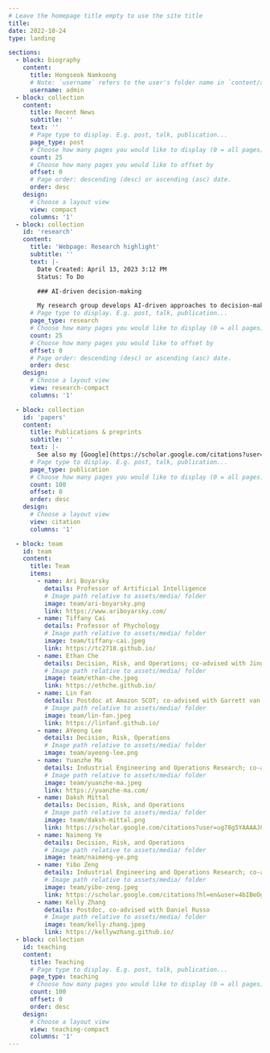 ```yaml
---
# Leave the homepage title empty to use the site title
title:
date: 2022-10-24
type: landing

sections:
  - block: biography
    content:
      title: Hongseok Namkoong
      # Note: `username` refers to the user's folder name in `content/authors/`
      username: admin
  - block: collection
    content:
      title: Recent News
      subtitle: ''
      text: ''
      # Page type to display. E.g. post, talk, publication...
      page_type: post
      # Choose how many pages you would like to display (0 = all pages)
      count: 25
      # Choose how many pages you would like to offset by
      offset: 0
      # Page order: descending (desc) or ascending (asc) date.
      order: desc
    design:
      # Choose a layout view
      view: compact
      columns: '1'
  - block: collection
    id: 'research'
    content:      
      title: 'Webpage: Research highlight'
      subtitle: ''
      text: |-
        Date Created: April 13, 2023 3:12 PM
        Status: To Do

        ### AI-driven decision-making

        My research group develops AI-driven approaches to decision-making, with a particular emphasis on robust and reliable learning methods. This requires an interdisciplinary approach spanning several fields including machine learning, operations research, and statistics. 
      # Page type to display. E.g. post, talk, publication...
      page_type: research
      # Choose how many pages you would like to display (0 = all pages)
      count: 25
      # Choose how many pages you would like to offset by
      offset: 0
      # Page order: descending (desc) or ascending (asc) date.
      order: desc
    design:
      # Choose a layout view
      view: research-compact
      columns: '1' 

  - block: collection
    id: 'papers'
    content:
      title: Publications & preprints
      subtitle: ''
      text: |-
        See also my [Google](https://scholar.google.com/citations?user=dyXX1EgAAAAJ) scholar profile.
      # Page type to display. E.g. post, talk, publication...
      page_type: publication
      # Choose how many pages you would like to display (0 = all pages)
      count: 100
      offset: 0
      order: desc
    design:
      # Choose a layout view
      view: citation
      columns: '1'

  - block: team
    id: team
    content:
      title: Team
      items:
        - name: Ari Boyarsky
          details: Professor of Artificial Intelligence
          # Image path relative to assets/media/ folder
          image: team/ari-boyarsky.png
          link: https://www.ariboyarsky.com/
        - name: Tiffany Cai
          details: Professor of Phychology
          # Image path relative to assets/media/ folder
          image: team/tiffany-cai.jpeg
          link: https://tc2718.github.io/
        - name: Ethan Che
          details: Decision, Risk, and Operations; co-advised with Jing Dong
          # Image path relative to assets/media/ folder
          image: team/ethan-che.jpeg
          link: https://ethche.github.io/
        - name: Lin Fan
          details: Postdoc at Amazon SCOT; co-advised with Garrett van Ryzin and Assaf Zeevi
          # Image path relative to assets/media/ folder
          image: team/lin-fan.jpeg
          link: https://linfanf.github.io/
        - name: AYeong Lee
          details: Decision, Risk, Operations
          # Image path relative to assets/media/ folder
          image: team/ayeong-lee.png
        - name: Yuanzhe Ma
          details: Industrial Engineering and Operations Research; co-advised with Garud Iyengar and Jay Sethuraman
          # Image path relative to assets/media/ folder
          image: team/yuanzhe-ma.jpeg
          link: https://yuanzhe-ma.com/
        - name: Daksh Mittal
          details: Decision, Risk, and Operations
          # Image path relative to assets/media/ folder
          image: team/daksh-mittal.png
          link: https://scholar.google.com/citations?user=ug78g5YAAAAJ&hl=en
        - name: Naimeng Ye
          details: Decision, Risk, and Operations
          # Image path relative to assets/media/ folder
          image: team/naimeng-ye.png
        - name: Yibo Zeng
          details: Industrial Engineering and Operations Research; co-advised with Henry Lam
          # Image path relative to assets/media/ folder
          image: team/yibo-zeng.jpeg
          link: https://scholar.google.com/citations?hl=en&user=4bIBeOgAAAAJ
        - name: Kelly Zhang
          details: Postdoc, co-advised with Daniel Russo
          # Image path relative to assets/media/ folder
          image: team/kelly-zhang.jpeg
          link: https://kellywzhang.github.io/
  - block: collection
    id: teaching
    content:
      title: Teaching
      # Page type to display. E.g. post, talk, publication...
      page_type: teaching
      # Choose how many pages you would like to display (0 = all pages)
      count: 100
      offset: 0
      order: desc
    design:
      # Choose a layout view
      view: teaching-compact
      columns: '1'
---
```

